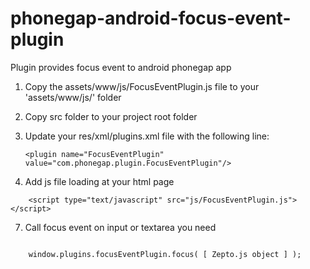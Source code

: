 phonegap-android-focus-event-plugin
===================================

Plugin provides focus event to android phonegap app

1. Copy the assets/www/js/FocusEventPlugin.js file to your 'assets/www/js/' folder
2. Copy src folder to your project root folder
3. Update your res/xml/plugins.xml file with the following line:

   `<plugin name="FocusEventPlugin" value="com.phonegap.plugin.FocusEventPlugin"/>`

5. Add js file loading at your html page

```
	<script type="text/javascript" src="js/FocusEventPlugin.js"></script>

```

7. Call focus event on input or textarea you need

```

    window.plugins.focusEventPlugin.focus( [ Zepto.js object ] );

```